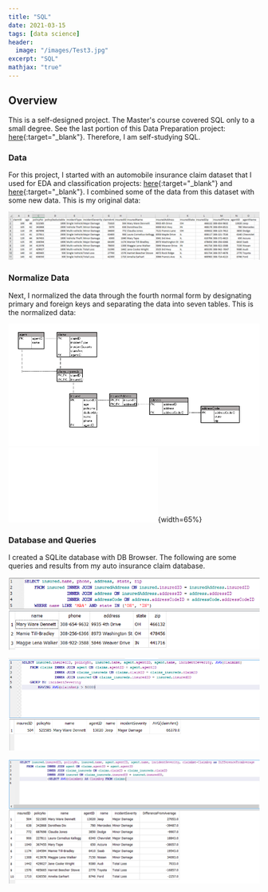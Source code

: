 ```yaml
---
title: "SQL"
date: 2021-03-15
tags: [data science]
header:
  image: "/images/Test3.jpg"
excerpt: "SQL"
mathjax: "true"
---
```


## Overview

This is a self-designed project.  The Master's course covered SQL only to a small degree. See the last portion of this Data Preparation project: [here](https://marydonovanmartello.github.io/DataPreparation/){:target="_blank"}.   Therefore, I am self-studying SQL. 

### Data

For this project, I started with an automobile insurance claim dataset that I used for EDA and classification projects: [here](https://marydonovanmartello.github.io/EDAHypoth/){:target="_blank"}  and [here](https://marydonovanmartello.github.io/InsuranceFraud-Python/){:target="_blank"}.  I combined some of the data from this dataset with some new data.  This is my original data:

![excel](/images/SQL/excel.PNG)


### Normalize Data

Next, I normalized the data through the fourth normal form by designating primary and foreign keys and separating the data into seven tables.  This is the normalized data:

![ERD](/images/SQL/ERD.PNG)
![db](/images/SQL/normalizedTables.pdf){width=65%}


### Database and Queries

I created a SQLite database with DB Browser.  The following are some queries and results from my auto insurance claim database.

![Exec](/images/SQL/joinLikeIn.PNG)

![Exec](/images/SQL/joinHaving.PNG)

![Exec](/images/SQL/joinSubquery.PNG)




